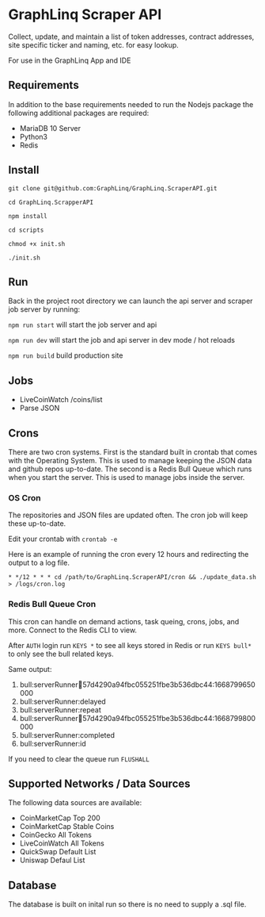 # GraphLinq Scraper API

Collect, update, and maintain a list of token addresses, contract addresses, site specific ticker and naming, etc. for easy lookup.

For use in the GraphLinq App and IDE

## Requirements

In addition to the base requirements needed to run the Nodejs package the following additional packages are required:

- MariaDB 10 Server
- Python3
- Redis

## Install

`git clone git@github.com:GraphLinq/GraphLinq.ScraperAPI.git`

`cd GraphLinq.ScrapperAPI`

`npm install`

`cd scripts`

`chmod +x init.sh`

`./init.sh`

## Run

Back in the project root directory we can launch the api server and scraper job server by running:

`npm run start` will start the job server and api

`npm run dev` will start the job and api server in dev mode / hot reloads

`npm run build` build production site

## Jobs

- LiveCoinWatch /coins/list
- Parse JSON

## Crons

There are two cron systems. First is the standard built in crontab that comes with the Operating System. This is used to manage keeping the JSON data and github repos up-to-date. The second is a Redis Bull Queue which runs when you start the server. This is used to manage jobs inside the server.

### OS Cron

The repositories and JSON files are updated often. The cron job will keep these up-to-date.

Edit your crontab with `crontab -e`

Here is an example of running the cron every 12 hours and redirecting the output to a log file.

`* */12 * * * cd /path/to/GraphLinq.ScraperAPI/cron && ./update_data.sh > /logs/cron.log`

### Redis Bull Queue Cron

This cron can handle on demand actions, task queing, crons, jobs, and more. Connect to the Redis CLI to view.

After `AUTH` login run `KEYS *` to see all keys stored in Redis or run `KEYS bull*` to only see the bull related keys.

Same output:

1. bull:serverRunner:repeat:57d4290a94fbc055251fbe3b536dbc44:1668799650000
2. bull:serverRunner:delayed
3. bull:serverRunner:repeat
4. bull:serverRunner:repeat:57d4290a94fbc055251fbe3b536dbc44:1668799800000
5. bull:serverRunner:completed
6. bull:serverRunner:id

If you need to clear the queue run `FLUSHALL`

## Supported Networks / Data Sources

The following data sources are available:

- CoinMarketCap Top 200
- CoinMarketCap Stable Coins
- CoinGecko All Tokens
- LiveCoinWatch All Tokens
- QuickSwap Default List
- Uniswap Defaul List

## Database

The database is built on inital run so there is no need to supply a .sql file.
